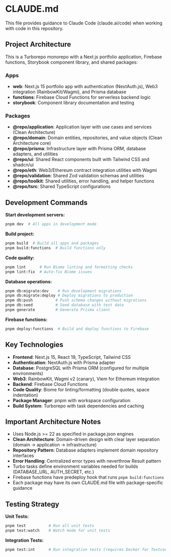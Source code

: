 # CLAUDE.md

This file provides guidance to Claude Code (claude.ai/code) when working with code in this repository.

## Project Architecture

This is a Turborepo monorepo with a Next.js portfolio application, Firebase functions, Storybook component library, and shared packages:

### Apps
- **web**: Next.js 15 portfolio app with authentication (NextAuth.js), Web3 integration (RainbowKit/Wagmi), and Prisma database
- **functions**: Firebase Cloud Functions for serverless backend logic  
- **storybook**: Component library documentation and testing

### Packages
- **@repo/application**: Application layer with use cases and services (Clean Architecture)
- **@repo/domain**: Domain entities, repositories, and value objects (Clean Architecture core)
- **@repo/prisma**: Infrastructure layer with Prisma ORM, database adapters, and utilities
- **@repo/ui**: Shared React components built with Tailwind CSS and shadcn/ui
- **@repo/eth**: Web3/Ethereum contract integration utilities with Wagmi
- **@repo/validation**: Shared Zod validation schemas and utilities
- **@repo/toolkit**: Shared utilities, error handling, and helper functions
- **@repo/tsrc**: Shared TypeScript configurations

## Development Commands

**Start development servers:**
```bash
pnpm dev  # All apps in development mode
```

**Build project:**
```bash
pnpm build  # Build all apps and packages
pnpm build:functions  # Build functions only
```

**Code quality:**
```bash
pnpm lint      # Run Biome linting and formatting checks
pnpm lint:fix  # Auto-fix Biome issues
```

**Database operations:**
```bash
pnpm db:migrate:dev    # Run development migrations
pnpm db:migrate:deploy # Deploy migrations to production
pnpm db:push          # Push schema changes without migrations
pnpm db:seed          # Seed database with test data
pnpm generate         # Generate Prisma client
```


**Firebase functions:**
```bash
pnpm deploy:functions  # Build and deploy functions to Firebase
```

## Key Technologies

- **Frontend**: Next.js 15, React 19, TypeScript, Tailwind CSS
- **Authentication**: NextAuth.js with Prisma adapter
- **Database**: PostgreSQL with Prisma ORM (configured for multiple environments)
- **Web3**: RainbowKit, Wagmi v2 (canary), Viem for Ethereum integration
- **Backend**: Firebase Cloud Functions
- **Code Quality**: Biome for linting/formatting (double quotes, space indentation)
- **Package Manager**: pnpm with workspace configuration
- **Build System**: Turborepo with task dependencies and caching

## Important Architecture Notes

- Uses Node.js >= 22 as specified in package.json engines
- **Clean Architecture**: Domain-driven design with clear layer separation (domain → application → infrastructure)
- **Repository Pattern**: Database adapters implement domain repository interfaces
- **Error Handling**: Centralized error types with neverthrow Result pattern
- Turbo tasks define environment variables needed for builds (DATABASE_URL, AUTH_SECRET, etc.)
- Firebase functions have predeploy hook that runs `pnpm build:functions`
- Each package may have its own CLAUDE.md file with package-specific guidance

## Testing Strategy

**Unit Tests:**
```bash
pnpm test          # Run all unit tests
pnpm test:watch    # Watch mode for unit tests
```

**Integration Tests:**
```bash
pnpm test:int      # Run integration tests (requires Docker for Testcontainers)
```